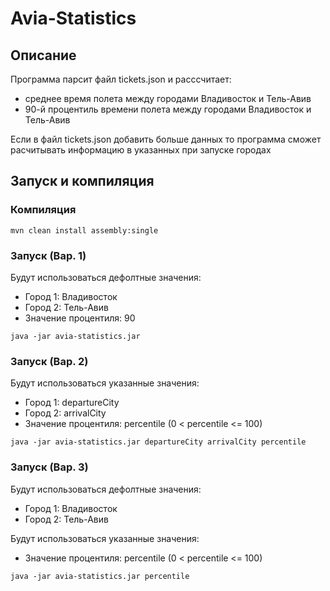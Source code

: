 # Avia-Statistics

## Описание
Программа парсит файл tickets.json и расссчитает:
- среднее время полета между городами Владивосток и Тель-Авив
- 90-й процентиль времени полета между городами Владивосток и Тель-Авив

Если в файл tickets.json добавить больше данных то программа сможет расчитывать информацию в указанных при запуске городах

## Запуск и компиляция
### Компиляция
```mvn clean install assembly:single```

### Запуск (Вар. 1)
Будут использоваться дефолтные значения:
- Город 1: Владивосток
- Город 2: Тель-Авив
- Значение процентиля: 90

```java -jar avia-statistics.jar```

### Запуск (Вар. 2)
Будут использоваться указанные значения:
- Город 1: departureCity
- Город 2: arrivalCity
- Значение процентиля: percentile (0 < percentile <= 100)

```java -jar avia-statistics.jar departureCity arrivalCity percentile```

### Запуск (Вар. 3)
Будут использоваться дефолтные значения:
- Город 1: Владивосток
- Город 2: Тель-Авив

Будут использоваться указанные значения:
- Значение процентиля: percentile (0 < percentile <= 100)

```java -jar avia-statistics.jar percentile```
